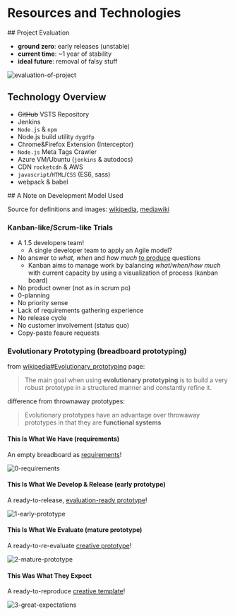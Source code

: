 # Resources and Technologies

## Project Evaluation

- **ground zero**: early releases (unstable)
- **current time**: ~1 year of stability
- **ideal future**: removal of falsy stuff

![evaluation-of-project](https://docs.google.com/drawings/d/e/2PACX-1vS2sLXByjXzz5muMDis6yWI4cjtsC3touY04nkG-nojNg_xr43WvioCsNsqyd7bq5_Mnrxu-4dh9uNe/pub?w=2349&h=866)

## Technology Overview

- ~~GitHub~~ VSTS Repository
- Jenkins
- `Node.js` & `npm`
- Node.js build utility `dygdfp`
- Chrome&Firefox Extension (Interceptor)
- `Node.js` Meta Tags Crawler
- Azure VM/Ubuntu (`jenkins` & autodocs)
- CDN `rocketcdn` & AWS
- `javascript`/`HTML`/`CSS` (ES6, sass)
- webpack & babel

## A Note on Development Model Used

Source for definitions and images: [wikipedia](https://www.wikipedia.org), [mediawiki](https://www.mediawiki.org)

### Kanban-like/Scrum-like Trials

- A 1.5 developer~~s~~ team!
  - A single developer team to apply an Agile model?
- No answer to *what*, *when* and *how much* <u>to produce</u> questions
  - Kanban aims to manage work by balancing *what*/*when*/*how much* with current capacity by using a visualization of process (kanban board)
- No product owner (not as in scrum po)
- 0-planning
- No priority sense
- Lack of requirements gathering experience
- No release cycle
- No customer involvement (status quo)
- Copy-paste feaure requests

### Evolutionary Prototyping (breadboard prototyping)

from [wikipedia#Evolutionary_prototyping](https://en.wikipedia.org/wiki/Software_prototyping#Evolutionary_prototyping) page:

> The main goal when using **evolutionary prototyping** is to build a very robust prototype in a structured manner and constantly refine it.

difference from thrownaway prototypes:

>  Evolutionary prototypes have an advantage over throwaway prototypes in that they are **functional systems**

#### This Is What We Have (requirements)

An empty breadboard as <u>requirements</u>!

![0-requirements](https://upload.wikimedia.org/wikipedia/commons/thumb/7/75/Bread_board_1480358_59_60_HDR_Enhancer.jpg/1280px-Bread_board_1480358_59_60_HDR_Enhancer.jpg)

#### This Is What We Develop & Release (early prototype)

A ready-to-release, <u>evaluation-ready prototype</u>!

![1-early-prototype](https://upload.wikimedia.org/wikipedia/commons/thumb/4/47/Breadboard_complex.jpg/1231px-Breadboard_complex.jpg)

#### This Is What We Evaluate (mature prototype)

A ready-to-re-evaluate <u>creative prototype</u>!

![2-mature-prototype](https://upload.wikimedia.org/wikipedia/commons/0/04/Breadboard_LCD_screen.png)

#### This Was What They Expect

A ready-to-reproduce <u>creative template</u>!

![3-great-expectations](https://upload.wikimedia.org/wikipedia/commons/thumb/a/af/NvidiaTesla2075.JPG/1280px-NvidiaTesla2075.JPG)

